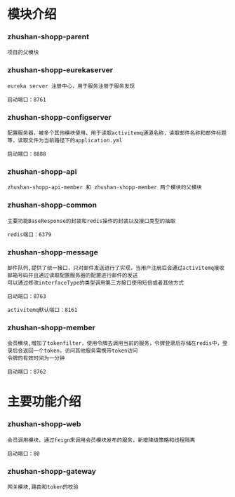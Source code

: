 #   模块介绍
### zhushan-shopp-parent

    项目的父模块
	
### zhushan-shopp-eurekaserver

    eureka server 注册中心，用于服务注册于服务发现
	
	启动端口：8761
	
### zhushan-shopp-configserver

    配置服务器，被多个其他模块使用，用于读取activitemq通道名称，读取邮件名称和邮件标题等，读取文件为当前路径下的application.yml
	
	启动端口：8888
	
### zhushan-shopp-api

    zhushan-shopp-api-member 和 zhushan-shopp-member 两个模块的父模块
	
### zhushan-shopp-common

    主要功能BaseResponse的封装和redis操作的封装以及接口类型的抽取
	
	redis端口：6379
	
### zhushan-shopp-message 

    邮件队列,提供了统一接口，只对邮件发送进行了实现，当用户注册后会通过activitemq接收邮箱号码并且通过读取配置服务器的配置进行邮件的发送
	可以通过修改interfaceType的类型调用第三方接口使用短信或者其他方式
	
	启动端口：8763
	
	activitemq默认端口：8161
	
### zhushan-shopp-member

	会员模块,增加了tokenfilter，使用令牌去调用当前的服务，令牌登录后存储在redis中，登录后会返回一个token，访问其他服务需携带token访问
	令牌的有效时间为一分钟
	
	启动端口：8762
	
# 主要功能介绍

### zhushan-shopp-web

	会员调用模块，通过feign来调用会员模块发布的服务，新增降级策略和线程隔离
	
	启动端口：80
	
### zhushan-shopp-gateway

    网关模块,路由和token的校验

	
